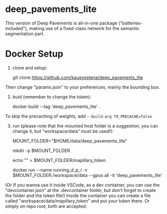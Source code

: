 # deep_pavements_lite

This version of Deep Pavements is all-in-one package ("batteries-included"), making use of a fixed-class network for the semantic segmentation part.


# Docker Setup

1) clone and setup:

    git clone https://github.com/kauevestena/deep_pavements_lite

Then change "params.json" to your preferences, mainly the bounding box.

2)  buid (remember to change the token):

    docker build --tag 'deep_pavements_lite' .

To skip the precaching of weights, add `--build-arg TO_PRECACHE=false`

3) run (please note that the mounted host folder is a suggestion, you can change it, but "workspace/data" must be used!):

    MOUNT_FOLDER="$HOME/data/deep_pavements_lite"

    mkdir -p $MOUNT_FOLDER

    echo "<YOUR MAPILLARY TOKEN>" > $MOUNT_FOLDER/mapillary_token

    docker run --name running_d_p_l -v $MOUNT_FOLDER:/workspace/data --gpus all -it 'deep_pavements_lite' 

(Or If you wanna use it inside VSCode, as a dev container, you can use the "devcontainer.json" at the .devcontainer folder, but don't forget to create the folder and the token file!)
Inside the container you can create a file called "workspace/data/mapillary_token" and put your token there. Or simply on repo root, both are accepted.